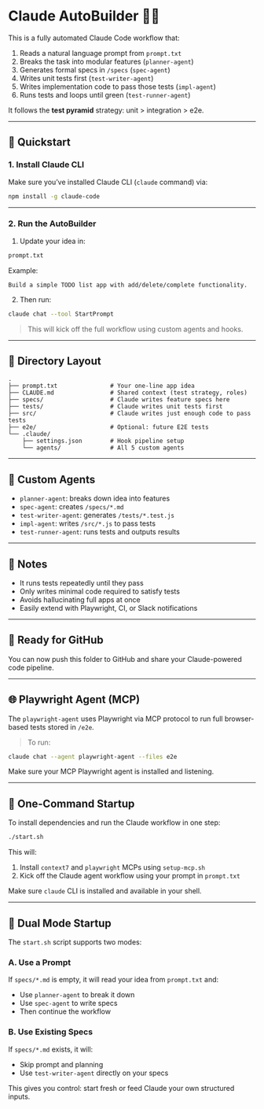 # Claude AutoBuilder 🧠🤖

This is a fully automated Claude Code workflow that:

1. Reads a natural language prompt from `prompt.txt`
2. Breaks the task into modular features (`planner-agent`)
3. Generates formal specs in `/specs` (`spec-agent`)
4. Writes unit tests first (`test-writer-agent`)
5. Writes implementation code to pass those tests (`impl-agent`)
6. Runs tests and loops until green (`test-runner-agent`)

It follows the **test pyramid** strategy: unit > integration > e2e.

---

## 🚀 Quickstart

### 1. Install Claude CLI

Make sure you’ve installed Claude CLI (`claude` command) via:

```bash
npm install -g claude-code
```

---

### 2. Run the AutoBuilder

1. Update your idea in:

```txt
prompt.txt
```

Example:
```
Build a simple TODO list app with add/delete/complete functionality.
```

2. Then run:

```bash
claude chat --tool StartPrompt
```

> This will kick off the full workflow using custom agents and hooks.

---

## 🧩 Directory Layout

```
.
├── prompt.txt               # Your one-line app idea
├── CLAUDE.md                # Shared context (test strategy, roles)
├── specs/                   # Claude writes feature specs here
├── tests/                   # Claude writes unit tests first
├── src/                     # Claude writes just enough code to pass tests
├── e2e/                     # Optional: future E2E tests
└── .claude/
    ├── settings.json        # Hook pipeline setup
    └── agents/              # All 5 custom agents
```

---

## 🧠 Custom Agents

- `planner-agent`: breaks down idea into features
- `spec-agent`: creates `/specs/*.md`
- `test-writer-agent`: generates `/tests/*.test.js`
- `impl-agent`: writes `/src/*.js` to pass tests
- `test-runner-agent`: runs tests and outputs results

---

## 🧪 Notes

- It runs tests repeatedly until they pass
- Only writes minimal code required to satisfy tests
- Avoids hallucinating full apps at once
- Easily extend with Playwright, CI, or Slack notifications

---

## 🐙 Ready for GitHub

You can now push this folder to GitHub and share your Claude-powered code pipeline.


---

## 🌐 Playwright Agent (MCP)

The `playwright-agent` uses Playwright via MCP protocol to run full browser-based tests stored in `/e2e`.

> To run:

```bash
claude chat --agent playwright-agent --files e2e
```

Make sure your MCP Playwright agent is installed and listening.



---

## 🏁 One-Command Startup

To install dependencies and run the Claude workflow in one step:

```bash
./start.sh
```

This will:
1. Install `context7` and `playwright` MCPs using `setup-mcp.sh`
2. Kick off the Claude agent workflow using your prompt in `prompt.txt`

Make sure `claude` CLI is installed and available in your shell.


---

## 🧠 Dual Mode Startup

The `start.sh` script supports two modes:

### A. Use a Prompt

If `specs/*.md` is empty, it will read your idea from `prompt.txt` and:
- Use `planner-agent` to break it down
- Use `spec-agent` to write specs
- Then continue the workflow

### B. Use Existing Specs

If `specs/*.md` exists, it will:
- Skip prompt and planning
- Use `test-writer-agent` directly on your specs

This gives you control: start fresh or feed Claude your own structured inputs.
